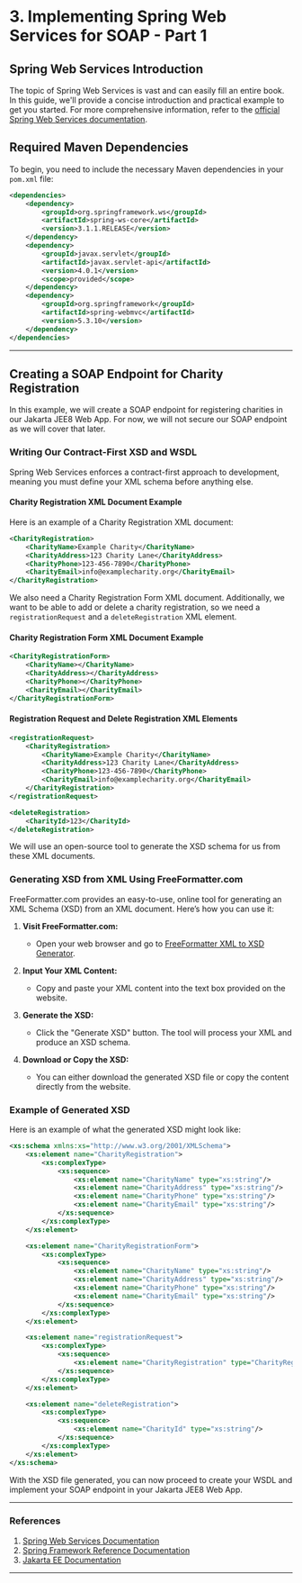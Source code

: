 # 3. Implementing Spring Web Services for SOAP - Part 1

## Spring Web Services Introduction

The topic of Spring Web Services is vast and can easily fill an entire book. In this guide, we'll provide a concise introduction and practical example to get you started. For more comprehensive information, refer to the [official Spring Web Services documentation](https://docs.spring.io/spring-ws/docs/current/reference/html).

## Required Maven Dependencies

To begin, you need to include the necessary Maven dependencies in your `pom.xml` file:

```xml
<dependencies>
    <dependency>
        <groupId>org.springframework.ws</groupId>
        <artifactId>spring-ws-core</artifactId>
        <version>3.1.1.RELEASE</version>
    </dependency>
    <dependency>
        <groupId>javax.servlet</groupId>
        <artifactId>javax.servlet-api</artifactId>
        <version>4.0.1</version>
        <scope>provided</scope>
    </dependency>
    <dependency>
        <groupId>org.springframework</groupId>
        <artifactId>spring-webmvc</artifactId>
        <version>5.3.10</version>
    </dependency>
</dependencies>
```

---

## Creating a SOAP Endpoint for Charity Registration

In this example, we will create a SOAP endpoint for registering charities in our Jakarta JEE8 Web App. For now, we will not secure our SOAP endpoint as we will cover that later.

### Writing Our Contract-First XSD and WSDL

Spring Web Services enforces a contract-first approach to development, meaning you must define your XML schema before anything else.

#### Charity Registration XML Document Example

Here is an example of a Charity Registration XML document:

```xml
<CharityRegistration>
    <CharityName>Example Charity</CharityName>
    <CharityAddress>123 Charity Lane</CharityAddress>
    <CharityPhone>123-456-7890</CharityPhone>
    <CharityEmail>info@examplecharity.org</CharityEmail>
</CharityRegistration>
```

We also need a Charity Registration Form XML document. Additionally, we want to be able to add or delete a charity registration, so we need a `registrationRequest` and a `deleteRegistration` XML element.

#### Charity Registration Form XML Document Example

```xml
<CharityRegistrationForm>
    <CharityName></CharityName>
    <CharityAddress></CharityAddress>
    <CharityPhone></CharityPhone>
    <CharityEmail></CharityEmail>
</CharityRegistrationForm>
```

#### Registration Request and Delete Registration XML Elements

```xml
<registrationRequest>
    <CharityRegistration>
        <CharityName>Example Charity</CharityName>
        <CharityAddress>123 Charity Lane</CharityAddress>
        <CharityPhone>123-456-7890</CharityPhone>
        <CharityEmail>info@examplecharity.org</CharityEmail>
    </CharityRegistration>
</registrationRequest>

<deleteRegistration>
    <CharityId>123</CharityId>
</deleteRegistration>
```

We will use an open-source tool to generate the XSD schema for us from these XML documents.

### Generating XSD from XML Using FreeFormatter.com

FreeFormatter.com provides an easy-to-use, online tool for generating an XML Schema (XSD) from an XML document. Here’s how you can use it:

1. **Visit FreeFormatter.com:**
   - Open your web browser and go to [FreeFormatter XML to XSD Generator](https://www.freeformatter.com/xsd-generator.html#before-output).

2. **Input Your XML Content:**
   - Copy and paste your XML content into the text box provided on the website.

3. **Generate the XSD:**
   - Click the "Generate XSD" button. The tool will process your XML and produce an XSD schema.

4. **Download or Copy the XSD:**
   - You can either download the generated XSD file or copy the content directly from the website.

### Example of Generated XSD

Here is an example of what the generated XSD might look like:

```xml
<xs:schema xmlns:xs="http://www.w3.org/2001/XMLSchema">
    <xs:element name="CharityRegistration">
        <xs:complexType>
            <xs:sequence>
                <xs:element name="CharityName" type="xs:string"/>
                <xs:element name="CharityAddress" type="xs:string"/>
                <xs:element name="CharityPhone" type="xs:string"/>
                <xs:element name="CharityEmail" type="xs:string"/>
            </xs:sequence>
        </xs:complexType>
    </xs:element>

    <xs:element name="CharityRegistrationForm">
        <xs:complexType>
            <xs:sequence>
                <xs:element name="CharityName" type="xs:string"/>
                <xs:element name="CharityAddress" type="xs:string"/>
                <xs:element name="CharityPhone" type="xs:string"/>
                <xs:element name="CharityEmail" type="xs:string"/>
            </xs:sequence>
        </xs:complexType>
    </xs:element>

    <xs:element name="registrationRequest">
        <xs:complexType>
            <xs:sequence>
                <xs:element name="CharityRegistration" type="CharityRegistration"/>
            </xs:sequence>
        </xs:complexType>
    </xs:element>

    <xs:element name="deleteRegistration">
        <xs:complexType>
            <xs:sequence>
                <xs:element name="CharityId" type="xs:string"/>
            </xs:sequence>
        </xs:complexType>
    </xs:element>
</xs:schema>
```

With the XSD file generated, you can now proceed to create your WSDL and implement your SOAP endpoint in your Jakarta JEE8 Web App.

---


### References

1. [Spring Web Services Documentation](https://docs.spring.io/spring-ws/docs/current/reference/)
2. [Spring Framework Reference Documentation](https://docs.spring.io/spring-framework/docs/current/reference/html/web.html)
3. [Jakarta EE Documentation](https://jakarta.ee/specifications/)

---
